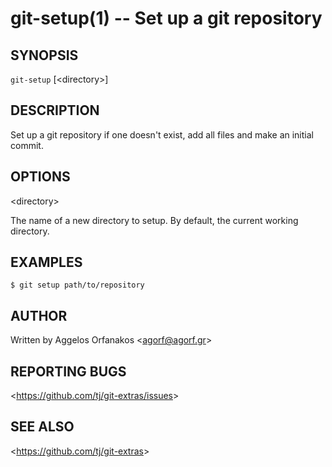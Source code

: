 git-setup(1) -- Set up a git repository
=======================================

## SYNOPSIS

`git-setup` [&lt;directory&gt;]

## DESCRIPTION

Set up a git repository if one doesn't exist, add all files and make an initial commit.
           
## OPTIONS

  &lt;directory&gt;

  The name of a new directory to setup. By default, the current working directory.

## EXAMPLES

    $ git setup path/to/repository

## AUTHOR

Written by Aggelos Orfanakos &lt;<agorf@agorf.gr>&gt;

## REPORTING BUGS

&lt;<https://github.com/tj/git-extras/issues>&gt;

## SEE ALSO

&lt;<https://github.com/tj/git-extras>&gt;
